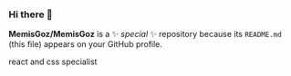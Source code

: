 ### Hi there 👋


**MemisGoz/MemisGoz** is a ✨ _special_ ✨ repository because its `README.md` (this file) appears on your GitHub profile.

react and css specialist

